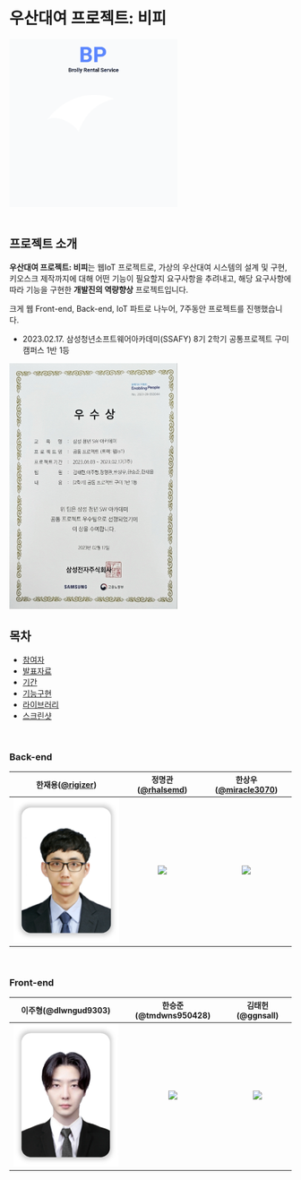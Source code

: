 # 우산대여 프로젝트: 비피
<div align="left">
<img width="300" src="image/bp-logo.gif">
</div>

<br/>

## 프로젝트 소개
**우산대여 프로젝트: 비피**는 웹IoT 프로젝트로, 가상의 우산대여 시스템의 설계 및 구현, 키오스크 제작까지에 대해 어떤 기능이 필요할지 요구사항을 추려내고, 해당 요구사항에 따라 기능을 구현한 **개발진의 역량향상** 프로젝트입니다.

크게 웹 Front-end, Back-end, IoT 파트로 나누어, 7주동안 프로젝트를 진행했습니다.

- 2023.02.17. 삼성청년소프트웨어아카데미(SSAFY) 8기 2학기 공통프로젝트 구미캠퍼스 1반 1등

<img width="300" src="image/bp-certificate.png">

<br/>

## 목차
- [참여자](#참여자)
- [발표자료](#발표자료)
- [기간](#기간)
- [기능구현](#기능구현)
- [라이브러리](#라이브러리리)
- [스크린샷](#스크린샷)

<br/>

### Back-end

| 한재용([@rigizer](https://github.com/rigizer)) | 정명관([@rhalsemd](https://github.com/rhalsemd)) | 한상우([@miracle3070](https://github.com/miracle3070)) |
|:----:|:----:|:----:|
|<img width="200" src="image/bp-jyhan.png">|<img width="200" src="img/bp-mkjeong.png">|<img width="200" src="img/bp-swhan.png">|

<br/>

### Front-end

| 이주형(@dlwngud9303) | 한승준(@tmdwns950428) | 김태헌(@ggnsall) |
|:----:|:----:|:----:|
|<img width="200" src="image/bp-jhlee.png">|<img width="200" src="img/bp-sjhan.png">|<img width="200" src="img/bp-thkim.png">|

<br/>
